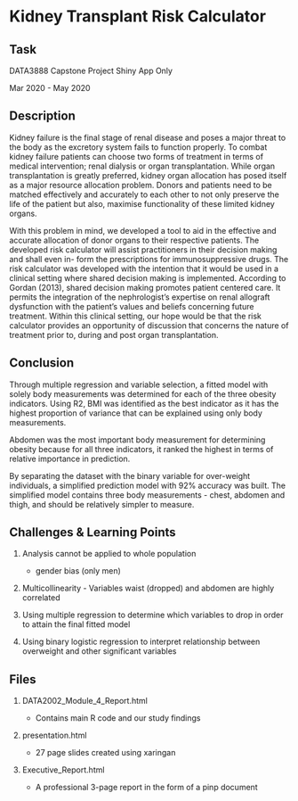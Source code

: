 Kidney Transplant Risk Calculator
=======================================

Task
-------------------
DATA3888 Capstone Project Shiny App Only

Mar 2020 - May 2020

Description
-------------------
Kidney failure is the final stage of renal disease and poses a major threat to the body as the excretory system fails to function properly. To combat kidney failure patients can choose two forms of treatment in terms of medical intervention; renal dialysis or organ transplantation. While organ transplantation is greatly preferred, kidney organ allocation has posed itself as a major resource allocation problem. Donors and patients need to be matched effectively and accurately to each other to not only preserve the life of the patient but also, maximise functionality of these limited kidney organs.

With this problem in mind, we developed a tool to aid in the effective and accurate allocation of donor organs to their respective patients. The developed risk calculator will assist practitioners in their decision making and shall even in- form the prescriptions for immunosuppressive drugs. The risk calculator was developed with the intention that it would be used in a clinical setting where shared decision making is implemented. According to Gordan (2013), shared decision making promotes patient centered care. It permits the integration of the nephrologist’s expertise on renal allograft dysfunction with the patient’s values and beliefs concerning future treatment. Within this clinical setting, our hope would be that the risk calculator provides an opportunity of discussion that concerns the nature of treatment prior to, during and post organ transplantation.

Conclusion
-------------------
Through multiple regression and variable selection, a fitted model with solely body measurements was determined for each of the three obesity indicators. Using R2, BMI was identified as the best indicator as it has the highest proportion of variance that can be explained using only body measurements.

Abdomen was the most important body measurement for determining obesity because for all three indicators, it ranked the highest in terms of relative importance in prediction.

By separating the dataset with the binary variable for over-weight individuals, a simplified prediction model with 92% accuracy was built. The simplified model contains three body measurements - chest, abdomen and thigh, and should be relatively simpler to measure.

Challenges & Learning Points
-------------------
1. Analysis cannot be applied to whole population
   - gender bias (only men)

2. Multicollinearity - Variables waist (dropped) and abdomen are highly correlated

3. Using multiple regression to determine which variables to drop in order to attain the final fitted model

4. Using binary logistic regression to interpret relationship between overweight and other significant variables

Files
-------------------
1. DATA2002_Module_4_Report.html
   - Contains main R code and our study findings

2. presentation.html
   - 27 page slides created using xaringan

3. Executive_Report.html
   - A professional 3-page report in the form of a pinp document
